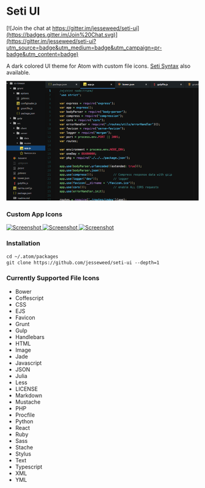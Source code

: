 # Seti UI

[![Join the chat at https://gitter.im/jesseweed/seti-ui](https://badges.gitter.im/Join%20Chat.svg)](https://gitter.im/jesseweed/seti-ui?utm_source=badge&utm_medium=badge&utm_campaign=pr-badge&utm_content=badge)

A dark colored UI theme for Atom with custom file icons. [Seti Syntax](https://atom.io/themes/seti-syntax) also available.

![Screenshot](https://github.com/jesseweed/seti-ui/raw/master/screenshot.png)


### Custom App Icons
[ ![Screenshot](https://github.com/jesseweed/seti-syntax/raw/master/_icons/circular/circular-128x128.png) ](https://github.com/jesseweed/seti-syntax/tree/master/_icons/circular)
[ ![Screenshot](https://github.com/jesseweed/seti-syntax/raw/master/_icons/rounded/rounded-128x128.png) ](https://github.com/jesseweed/seti-syntax/tree/master/_icons/rounded/)
[ ![Screenshot](https://github.com/jesseweed/seti-syntax/raw/master/_icons/squared/squared-128x128.png) ](https://github.com/jesseweed/seti-syntax/tree/master/_icons/squared/)

### Installation

```
cd ~/.atom/packages
git clone https://github.com/jesseweed/seti-ui --depth=1
```


### Currently Supported File Icons
* Bower
* Coffescript
* CSS
* EJS
* Favicon
* Grunt
* Gulp
* Handlebars
* HTML
* Image
* Jade
* Javascript
* JSON
* Julia
* Less
* LICENSE
* Markdown
* Mustache
* PHP
* Procfile
* Python
* React
* Ruby
* Sass
* Stache
* Stylus
* Text
* Typescript
* XML
* YML
